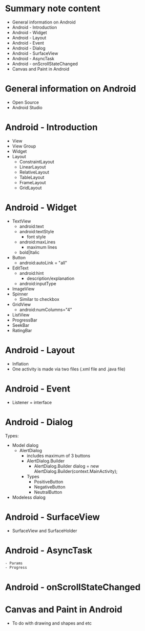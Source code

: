 # Summary note content
  - General information on Android
  - Android - Introduction
  - Android - Widget
  - Android - Layout
  - Android - Event
  - Android - Dialog
  - Android - SurfaceView
  - Android - AsyncTask
  - Android - onScrollStateChanged
  - Canvas and Paint in Android
  
# General information on Android
  - Open Source
  - Android Studio 

# Android - Introduction
  - View
  - View Group
  - Widget
  - Layout
      - ConstraintLayout
      - LinearLayout
      - RelativeLayout
      - TableLayout
      - FrameLayout
      - GridLayout
      
# Android - Widget
  - TextView
      - android:text
      - android:textStyle
          - font style
      - android:maxLines
          - maximum lines
      - bold|Italic
  - Button
      - android:autoLink = "all"
  - EditText
      - android:hint
          - description/explanation
      - android:inputType
  - ImageView
  - Spinner
      - Similar to checkbox
  - GridView
      - android:numColumns="4"
  - ListView
  - ProgressBar
  - SeekBar
  - RatingBar
  
  # Android - Layout
  - Inflation
  - One activity is made via two files (.xml file and .java file)
  
  # Android - Event 
  - Listener = interface
  
  # Android - Dialog
  Types:
   - Model dialog
      - AlertDialog
          - includes maximum of 3 buttons
          - AlertDialog.Builder 
            - AlertDialog.Builder dialog = new AlertDialog.Builder(context.MainActivity);
          - Types
              - PositiveButton
              - NegativeButton
              - NeutralButton
   - Modeless dialog
   
   # Android - SurfaceView
   - SurfaceView and SurfaceHolder
   
   # Android - AsyncTask
    - Params
    - Progress
   
   # Android - onScrollStateChanged
   
   # Canvas and Paint in Android
   - To do with drawing and shapes and etc
   
   
